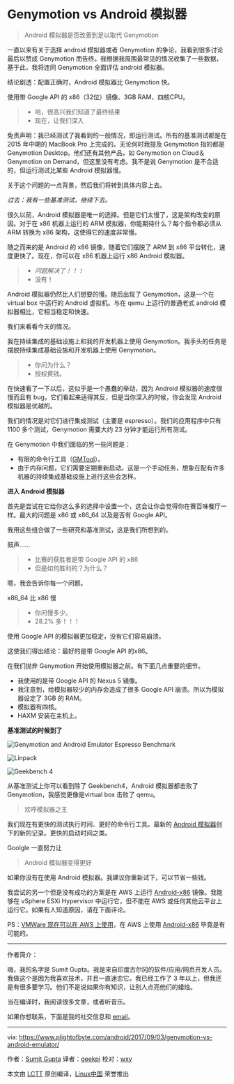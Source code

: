 Genymotion vs Android 模拟器
============================================================

> Android 模拟器是否改善到足以取代 Genymotion

一直以来有关于选择 android 模拟器或者 Genymotion 的争论，我看到很多讨论最后以赞成 Genymotion 而告终。我根据我周围最常见的情况收集了一些数据，基于此，我将连同 Genymotion 全面评估 android 模拟器。

结论剧透：配置正确时，Android 模拟器比 Genymotion 快。

使用带 Google API 的 x86（32位）镜像、3GB RAM、四核CPU。

> - 哈，很高兴我们知道了最终结果
> - 现在，让我们深入

免责声明：我已经测试了我看到的一般情况，即运行测试。所有的基准测试都是在 2015 年中期的 MacBook Pro 上完成的。无论何时我提及 Genymotion 指的都是 Genymotion Desktop。他们还有其他产品，如 Genymotion on Cloud＆Genymotion on Demand，但这里没有考虑。我不是说 Genymotion 是不合适的，但运行测试比某些 Android 模拟器慢。

关于这个问题的一点背景，然后我们将转到具体内容上去。

_过去：我有一些基准测试，继续下去。_

很久以前，Android 模拟器是唯一的选择。但是它们太慢了，这是架构改变的原因。对于在 x86 机器上运行的 ARM 模拟器，你能期待什么？每个指令都必须从 ARM 转换为 x86 架构，这使得它的速度非常慢。

随之而来的是 Android 的 x86 镜像，随着它们摆脱了 ARM 到 x86 平台转化，速度更快了。现在，你可以在 x86 机器上运行 x86 Android 模拟器。

> - _问题解决了！！！_ 
> - 没有！

Android 模拟器仍然比人们想要的慢。随后出现了 Genymotion，这是一个在 virtual box 中运行的 Android 虚拟机。与在 qemu 上运行的普通老式 android 模拟器相比，它相当稳定和快速。

我们来看看今天的情况。

我在持续集成的基础设施上和我的开发机器上使用 Genymotion。我手头的任务是摆脱持续集成基础设施和开发机器上使用 Genymotion。

> - 你问为什么？
> - 授权费钱。

在快速看了一下以后，这似乎是一个愚蠢的举动，因为 Android 模拟器的速度很慢而且有 bug，它们看起来适得其反，但是当你深入的时候，你会发现 Android 模拟器是优越的。

我们的情况是对它们进行集成测试（主要是 espresso）。我们的应用程序中只有 1100 多个测试，Genymotion 需要大约 23 分钟才能运行所有测试。

在 Genymotion 中我们面临的另一些问题是：

*   有限的命令行工具（[GMTool][1]）。
*   由于内存问题，它们需要定期重新启动。这是一个手动任务，想象在配有许多机器的持续集成基础设施上进行这些会怎样。

**进入 Android 模拟器**

首先是尝试在它给你这么多的选择中设置一个，这会让你会觉得你在赛百味餐厅一样。最大的问题是 x86 或 x86_64 以及是否有 Google API。

我用这些组合做了一些研究和基准测试，这是我们所想到的。

鼓声……

> - 比赛的获胜者是带 Google API 的 x86 
> - 但是如何胜利的？为什么？

嗯，我会告诉你每一个问题。

x86_64 比 x86 慢

> - 你问慢多少。
> - 28.2% 多！！！

使用 Google API 的模拟器更加稳定，没有它们容易崩溃。

这使我们得出结论：最好的是带 Google API 的x86。

在我们抛弃 Genymotion 开始使用模拟器之前。有下面几点重要的细节。

*   我使用的是带 Google API 的 Nexus 5 镜像。
*   我注意到，给模拟器较少的内存会造成了很多 Google API 崩溃。所以为模拟器设定了 3GB 的 RAM。
*   模拟器有四核。
*   HAXM 安装在主机上。

**基准测试的时候到了**

![Genymotion and Android Emulator Espresso Benchmark](https://d33wubrfki0l68.cloudfront.net/5ffb16e99dbccd5f6e4848d7a1b6b92646fea15f/1356a/assets/images/genymotion-vs-android-emulator/espressobenchmark.png)

![Linpack](https://d33wubrfki0l68.cloudfront.net/e5c28d737abf8dee69333f83657928c362157b4e/ede85/assets/images/genymotion-vs-android-emulator/linpack.png)

![Geekbench 4](https://d33wubrfki0l68.cloudfront.net/b5af78db6d6eddd090d601fcf32c11e7622759f0/b00c1/assets/images/genymotion-vs-android-emulator/geekbench4.png)

从基准测试上你可以看到除了 Geekbench4，Android 模拟器都击败了 Genymotion，我感觉更像是virtual box 击败了 qemu。

> 欢呼模拟器之王

我们现在有更快的测试执行时间、更好的命令行工具。最新的 [Android 模拟器][2]创下的新的记录。更快的启动时间之类。

Goolgle 一直努力让

> Android 模拟器变得更好

如果你没有在使用 Android 模拟器。我建议你重新试下，可以节省一些钱。

我尝试的另一个但是没有成功的方案是在 AWS 上运行 [Android-x86][3] 镜像。我能够在 vSphere ESXi Hypervisor 中运行它，但不能在 AWS 或任何其他云平台上运行它。如果有人知道原因，请在下面评论。

PS：[VMWare 现在可以在 AWS 上使用][4]，在 AWS 上使用 [Android-x86][5] 毕竟是有可能的。

--------------------------------------------------------------------------------

作者简介：

嗨，我的名字是 Sumit Gupta。我是来自印度古尔冈的软件/应用/网页开发人员。我做这个是因为我喜欢技术，并且一直迷恋它。我已经工作了 3 年以上，但我还是有很多要学习。他们不是说如果你有知识，让别人点亮他们的蜡烛。

当在编译时，我阅读很多文章，或者听音乐。

如果你想联系，下面是我的社交信息和 [email][6]。

----
via: https://www.plightofbyte.com/android/2017/09/03/genymotion-vs-android-emulator/

作者：[Sumit Gupta][a]
译者：[geekpi](https://github.com/geekpi)
校对：[wxy](https://github.com/wxy)

本文由 [LCTT](https://github.com/LCTT/TranslateProject) 原创编译，[Linux中国](https://linux.cn/) 荣誉推出

[a]:https://www.plightofbyte.com/about-me
[1]:https://docs.genymotion.com/Content/04_Tools/GMTool/GMTool.htm
[2]:https://developer.android.com/studio/releases/emulator.html
[3]:http://www.android-x86.org/
[4]:https://aws.amazon.com/vmware/
[5]:http://www.android-x86.org/
[6]:thesumitgupta@outlook.com
